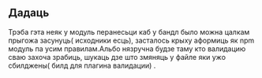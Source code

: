 
## Дадаць

Трэба гэта неяк у модуль перанесьци каб у бандл было можна цалкам прыгожа засунуць( исходники есць), засталось крыху аформиць як npm модуль па усим правилам.Альбо нязручна будзе таму кто валидацию сваю захоча зрабиць, шукаць дзе што змяняць у файле яки ужо сбилджены( билд для плагина валидации) .